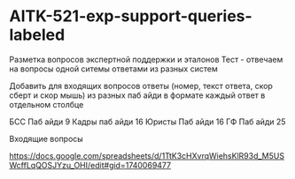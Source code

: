 # AITK-521-exp-support-queries-labeled
Разметка вопросов экспертной поддержки и эталонов
Тест - отвечаем на вопросы одной ситемы ответами из разных систем

Добавить для входящих вопросов ответы (номер, текст ответа, скор сберт и скор мышь) из разных паб айди в формате каждый ответ в отдельном столбце

БСС Паб айди 9
Кадры паб айди 16
Юристы Паб айди 16
ГФ Паб айди 25


Входящие вопросы 

https://docs.google.com/spreadsheets/d/1TtK3cHXvrqWiehsKlR93d_M5USWcffLqQOSJYzu_OHI/edit#gid=1740069477 

